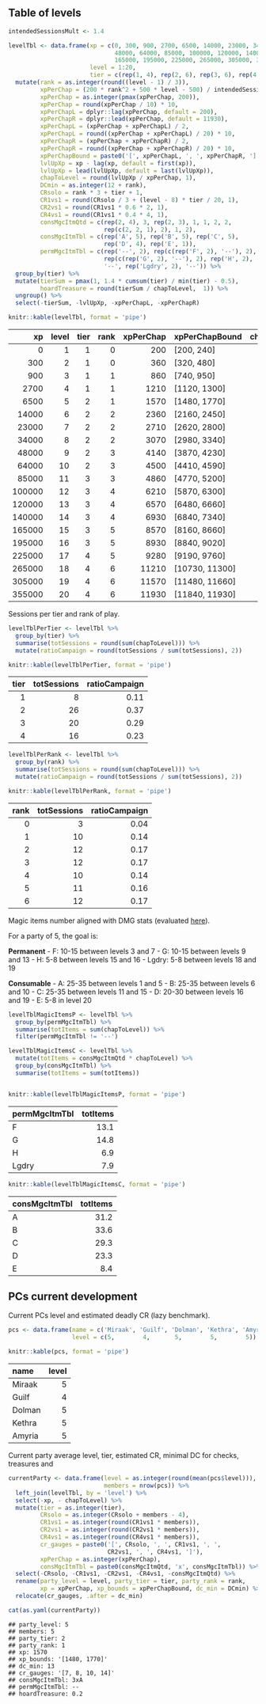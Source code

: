 ## Table of levels

``` r
intendedSessionsMult <- 1.4

levelTbl <- data.frame(xp = c(0, 300, 900, 2700, 6500, 14000, 23000, 34000,
                              48000, 64000, 85000, 100000, 120000, 140000,
                              165000, 195000, 225000, 265000, 305000, 355000),
                       level = 1:20,
                       tier = c(rep(1, 4), rep(2, 6), rep(3, 6), rep(4, 4))) %>% 
  mutate(rank = as.integer(round((level - 1) / 3)),
         xpPerChap = (200 * rank^2 + 500 * level - 500) / intendedSessionsMult,
         xpPerChap = as.integer(pmax(xpPerChap, 200)),
         xpPerChap = round(xpPerChap / 10) * 10,
         xpPerChapL = dplyr::lag(xpPerChap, default = 200),
         xpPerChapR = dplyr::lead(xpPerChap, default = 11930),
         xpPerChapL = (xpPerChap + xpPerChapL) / 2,
         xpPerChapL = round((xpPerChap + xpPerChapL) / 20) * 10,
         xpPerChapR = (xpPerChap + xpPerChapR) / 2,
         xpPerChapR = round((xpPerChap + xpPerChapR) / 20) * 10,
         xpPerChapBound = paste0('[', xpPerChapL, ', ', xpPerChapR, ']'),
         lvlUpXp = xp - lag(xp, default = first(xp)),
         lvlUpXp = lead(lvlUpXp, default = last(lvlUpXp)),
         chapToLevel = round(lvlUpXp / xpPerChap, 1),
         DCmin = as.integer(12 + rank),
         CRsolo = rank * 3 + tier + 1,
         CR1vs1 = round(CRsolo / 3 + (level - 8) * tier / 20, 1),
         CR2vs1 = round(CR1vs1 * 0.6 * 2, 1),
         CR4vs1 = round(CR1vs1 * 0.4 * 4, 1),
         consMgcItmQtd = c(rep(2, 4), 3, rep(2, 3), 1, 1, 2, 2,
                           rep(c(2, 2, 1), 2), 1, 2),
         consMgcItmTbl = c(rep('A', 5), rep('B', 5), rep('C', 5),
                           rep('D', 4), rep('E', 1)),
         permMgcItmTbl = c(rep('--', 2), rep(c(rep('F', 2), '--'), 2),
                           rep(c(rep('G', 2), '--'), 2), rep('H', 2),
                           '--', rep('Lgdry', 2), '--')) %>%
  group_by(tier) %>%
  mutate(tierSum = pmax(1, 1.4 * cumsum(tier) / min(tier) - 0.5),
         hoardTreasure = round(tierSum / chapToLevel,  1)) %>%
  ungroup() %>%
  select(-tierSum, -lvlUpXp, -xpPerChapL, -xpPerChapR)

knitr::kable(levelTbl, format = 'pipe')
```

|     xp | level | tier | rank | xpPerChap | xpPerChapBound   | chapToLevel | DCmin | CRsolo | CR1vs1 | CR2vs1 | CR4vs1 | consMgcItmQtd | consMgcItmTbl | permMgcItmTbl | hoardTreasure |
|---:|---:|--:|--:|----:|:------|-----:|---:|---:|---:|---:|---:|------:|:------|:------|------:|
|      0 |     1 |    1 |    0 |       200 | \[200, 240\]     |         1.5 |    12 |      2 |    0.3 |    0.4 |    0.5 |             2 | A             | –             |           0.7 |
|    300 |     2 |    1 |    0 |       360 | \[320, 480\]     |         1.7 |    12 |      2 |    0.4 |    0.5 |    0.6 |             2 | A             | –             |           1.4 |
|    900 |     3 |    1 |    1 |       860 | \[740, 950\]     |         2.1 |    13 |      5 |    1.4 |    1.7 |    2.2 |             2 | A             | F             |           1.8 |
|   2700 |     4 |    1 |    1 |      1210 | \[1120, 1300\]   |         3.1 |    13 |      5 |    1.5 |    1.8 |    2.4 |             2 | A             | F             |           1.6 |
|   6500 |     5 |    2 |    1 |      1570 | \[1480, 1770\]   |         4.8 |    13 |      6 |    1.7 |    2.0 |    2.7 |             3 | A             | –             |           0.2 |
|  14000 |     6 |    2 |    2 |      2360 | \[2160, 2450\]   |         3.8 |    14 |      9 |    2.8 |    3.4 |    4.5 |             2 | B             | F             |           0.6 |
|  23000 |     7 |    2 |    2 |      2710 | \[2620, 2800\]   |         4.1 |    14 |      9 |    2.9 |    3.5 |    4.6 |             2 | B             | F             |           0.9 |
|  34000 |     8 |    2 |    2 |      3070 | \[2980, 3340\]   |         4.6 |    14 |      9 |    3.0 |    3.6 |    4.8 |             2 | B             | –             |           1.1 |
|  48000 |     9 |    2 |    3 |      4140 | \[3870, 4230\]   |         3.9 |    15 |     12 |    4.1 |    4.9 |    6.6 |             1 | B             | G             |           1.7 |
|  64000 |    10 |    2 |    3 |      4500 | \[4410, 4590\]   |         4.7 |    15 |     12 |    4.2 |    5.0 |    6.7 |             1 | B             | G             |           1.7 |
|  85000 |    11 |    3 |    3 |      4860 | \[4770, 5200\]   |         3.1 |    15 |     13 |    4.8 |    5.8 |    7.7 |             2 | C             | –             |           0.3 |
| 100000 |    12 |    3 |    4 |      6210 | \[5870, 6300\]   |         3.2 |    16 |     16 |    5.9 |    7.1 |    9.4 |             2 | C             | G             |           0.7 |
| 120000 |    13 |    3 |    4 |      6570 | \[6480, 6660\]   |         3.0 |    16 |     16 |    6.1 |    7.3 |    9.8 |             2 | C             | G             |           1.2 |
| 140000 |    14 |    3 |    4 |      6930 | \[6840, 7340\]   |         3.6 |    16 |     16 |    6.2 |    7.4 |    9.9 |             2 | C             | –             |           1.4 |
| 165000 |    15 |    3 |    5 |      8570 | \[8160, 8660\]   |         3.5 |    17 |     19 |    7.4 |    8.9 |   11.8 |             1 | C             | H             |           1.9 |
| 195000 |    16 |    3 |    5 |      8930 | \[8840, 9020\]   |         3.4 |    17 |     19 |    7.5 |    9.0 |   12.0 |             2 | D             | H             |           2.3 |
| 225000 |    17 |    4 |    5 |      9280 | \[9190, 9760\]   |         4.3 |    17 |     20 |    8.5 |   10.2 |   13.6 |             2 | D             | –             |           0.2 |
| 265000 |    18 |    4 |    6 |     11210 | \[10730, 11300\] |         3.6 |    18 |     23 |    9.7 |   11.6 |   15.5 |             1 | D             | Lgdry         |           0.6 |
| 305000 |    19 |    4 |    6 |     11570 | \[11480, 11660\] |         4.3 |    18 |     23 |    9.9 |   11.9 |   15.8 |             1 | D             | Lgdry         |           0.9 |
| 355000 |    20 |    4 |    6 |     11930 | \[11840, 11930\] |         4.2 |    18 |     23 |   10.1 |   12.1 |   16.2 |             2 | E             | –             |           1.2 |

Sessions per tier and rank of play.

``` r
levelTblPerTier <- levelTbl %>%
  group_by(tier) %>%
  summarise(totSessions = round(sum(chapToLevel))) %>%
  mutate(ratioCampaign = round(totSessions / sum(totSessions), 2))

knitr::kable(levelTblPerTier, format = 'pipe')
```

| tier | totSessions | ratioCampaign |
|-----:|------------:|--------------:|
|    1 |           8 |          0.11 |
|    2 |          26 |          0.37 |
|    3 |          20 |          0.29 |
|    4 |          16 |          0.23 |

``` r
levelTblPerRank <- levelTbl %>%
  group_by(rank) %>%
  summarise(totSessions = round(sum(chapToLevel))) %>%
  mutate(ratioCampaign = round(totSessions / sum(totSessions), 2))

knitr::kable(levelTblPerRank, format = 'pipe')
```

| rank | totSessions | ratioCampaign |
|-----:|------------:|--------------:|
|    0 |           3 |          0.04 |
|    1 |          10 |          0.14 |
|    2 |          12 |          0.17 |
|    3 |          12 |          0.17 |
|    4 |          10 |          0.14 |
|    5 |          11 |          0.16 |
|    6 |          12 |          0.17 |

Magic items number aligned with DMG stats (evaluated
[here](https://www.enworld.org/threads/analysis-of-typical-magic-item-distribution.395770/)).

For a party of 5, the goal is:

**Permanent** - F: 10-15 between levels 3 and 7 - G: 10-15 between
levels 9 and 13 - H: 5-8 between levels 15 and 16 - Lgdry: 5-8 between
levels 18 and 19

**Consumable** - A: 25-35 between levels 1 and 5 - B: 25-35 between
levels 6 and 10 - C: 25-35 between levels 11 and 15 - D: 20-30 between
levels 16 and 19 - E: 5-8 in level 20

``` r
levelTblMagicItemsP <- levelTbl %>%
  group_by(permMgcItmTbl) %>%
  summarise(totItems = sum(chapToLevel)) %>%
  filter(permMgcItmTbl != '--')

levelTblMagicItemsC <- levelTbl %>%
  mutate(totItems = consMgcItmQtd * chapToLevel) %>%
  group_by(consMgcItmTbl) %>%
  summarise(totItems = sum(totItems))


knitr::kable(levelTblMagicItemsP, format = 'pipe')
```

| permMgcItmTbl | totItems |
|:--------------|---------:|
| F             |     13.1 |
| G             |     14.8 |
| H             |      6.9 |
| Lgdry         |      7.9 |

``` r
knitr::kable(levelTblMagicItemsC, format = 'pipe')
```

| consMgcItmTbl | totItems |
|:--------------|---------:|
| A             |     31.2 |
| B             |     33.6 |
| C             |     29.3 |
| D             |     23.3 |
| E             |      8.4 |

## PCs current development

Current PCs level and estimated deadly CR (lazy benchmark).

``` r
pcs <- data.frame(name = c('Miraak', 'Guilf', 'Dolman', 'Kethra', 'Amyria'),
                  level = c(5,        4,       5,        5,        5))

knitr::kable(pcs, format = 'pipe')
```

| name   | level |
|:-------|------:|
| Miraak |     5 |
| Guilf  |     4 |
| Dolman |     5 |
| Kethra |     5 |
| Amyria |     5 |

Current party average level, tier, estimated CR, minimal DC for checks,
treasures and

``` r
currentParty <- data.frame(level = as.integer(round(mean(pcs$level))),
                           members = nrow(pcs)) %>%
  left_join(levelTbl, by = 'level') %>%
  select(-xp, - chapToLevel) %>%
  mutate(tier = as.integer(tier),
         CRsolo = as.integer(CRsolo + members - 4),
         CR1vs1 = as.integer(round(CR1vs1 * members)),
         CR2vs1 = as.integer(round(CR2vs1 * members)),
         CR4vs1 = as.integer(round(CR4vs1 * members)),
         cr_gauges = paste0('[', CRsolo, ', ', CR1vs1, ', ',
                            CR2vs1, ', ', CR4vs1, ']'),
         xpPerChap = as.integer(xpPerChap),
         consMgcItmTbl = paste0(consMgcItmQtd, 'x', consMgcItmTbl)) %>%
  select(-CRsolo, -CR1vs1, -CR2vs1, -CR4vs1, -consMgcItmQtd) %>%
  rename(party_level = level, party_tier = tier, party_rank = rank,
         xp = xpPerChap, xp_bounds = xpPerChapBound, dc_min = DCmin) %>%
  relocate(cr_gauges, .after = dc_min)

cat(as.yaml(currentParty))
```

    ## party_level: 5
    ## members: 5
    ## party_tier: 2
    ## party_rank: 1
    ## xp: 1570
    ## xp_bounds: '[1480, 1770]'
    ## dc_min: 13
    ## cr_gauges: '[7, 8, 10, 14]'
    ## consMgcItmTbl: 3xA
    ## permMgcItmTbl: --
    ## hoardTreasure: 0.2
